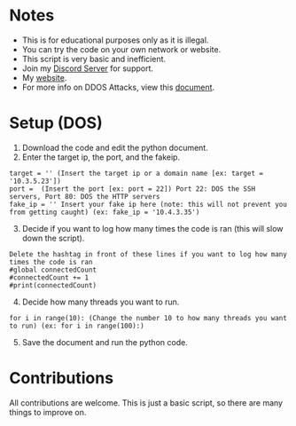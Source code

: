 # Notes
- This is for educational purposes only as it is illegal.
- You can try the code on your own network or website.
- This script is very basic and inefficient.
- Join my [Discord Server](https://discord.com/invite/VNAQrkQ) for support.
- My [website](https://oblivionghoul.com/).
- For more info on DDOS Attacks, view this [document](https://its.fsu.edu/sites/g/files/imported/storage/original/application/dfd40f8b7415faa8fc306afa529520da.pdf).

# Setup (DOS)
1. Download the code and edit the python document.
2. Enter the target ip, the port, and the fakeip.
```
target = '' (Insert the target ip or a domain name [ex: target = '10.3.5.23'])
port =  (Insert the port [ex: port = 22]) Port 22: DOS the SSH servers, Port 80: DOS the HTTP servers
fake_ip = '' Insert your fake ip here (note: this will not prevent you from getting caught) (ex: fake_ip = '10.4.3.35')
```
3. Decide if you want to log how many times the code is ran (this will slow down the script).
```
Delete the hashtag in front of these lines if you want to log how many times the code is ran
#global connectedCount
#connectedCount += 1
#print(connectedCount)
```
4. Decide how many threads you want to run.
```
for i in range(10): (Change the number 10 to how many threads you want to run) (ex: for i in range(100):)
```
5. Save the document and run the python code.

# Contributions
All contributions are welcome. This is just a basic script, so there are many things to improve on.
